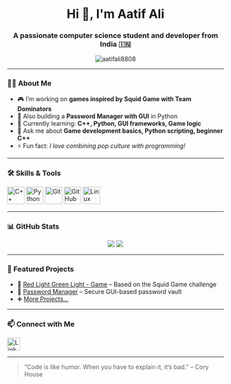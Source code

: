 <h1 align="center">Hi 👋, I'm Aatif Ali</h1>
<h3 align="center">A passionate computer science student and developer from India 🇮🇳</h3>

<p align="center">
  <img src="https://komarev.com/ghpvc/?username=aatifali8808&label=Profile%20views&color=0e75b6&style=flat" alt="aatifali8808" />
</p>

---

### 🧑‍💻 About Me

- 🎮 I’m working on **games inspired by Squid Game with Team Dominators**
- 🔐 Also building a **Password Manager with GUI** in Python
- 🧠 Currently learning: **C++, Python, GUI frameworks, Game logic**
- 💬 Ask me about **Game development basics, Python scripting, beginner C++**
- ⚡ Fun fact: *I love combining pop culture with programming!*

---

### 🛠️ Skills & Tools

<p align="left">
  <img src="https://cdn.jsdelivr.net/gh/devicons/devicon/icons/cplusplus/cplusplus-original.svg" alt="C++" width="40" height="40"/>
  <img src="https://cdn.jsdelivr.net/gh/devicons/devicon/icons/python/python-original.svg" alt="Python" width="40" height="40"/>
  <img src="https://cdn.jsdelivr.net/gh/devicons/devicon/icons/git/git-original.svg" alt="Git" width="40" height="40"/>
  <img src="https://cdn.jsdelivr.net/gh/devicons/devicon/icons/github/github-original.svg" alt="GitHub" width="40" height="40"/>
  <img src="https://cdn.jsdelivr.net/gh/devicons/devicon/icons/linux/linux-original.svg" alt="Linux" width="40" height="40"/>
</p>

---

### 📊 GitHub Stats

<p align="center">
  <img src="https://github-readme-stats.vercel.app/api?username=aatifali8808&show_icons=true&theme=tokyonight" />
  <img src="https://github-readme-streak-stats.herokuapp.com/?user=aatifali8808&theme=tokyonight" />
</p>

---

### 🚀 Featured Projects

- 🎯 [Red Light Green Light - Game](https://github.com/aatifali8808/SquidGameRedLight) – Based on the Squid Game challenge  
- 🔐 [Password Manager](https://github.com/aatifali8808/password-manager) – Secure GUI-based password vault  
- ➕ [More Projects...](https://github.com/aatifali8808?tab=repositories)

---

### 📫 Connect with Me

<p align="left">
  <a href="https://linkedin.com/in/your-linkedin" target="blank">
    <img src="https://cdn.jsdelivr.net/gh/devicons/devicon/icons/linkedin/linkedin-original.svg" alt="LinkedIn" width="30" />
  </a>
</p>

---

> “Code is like humor. When you have to explain it, it’s bad.” – Cory House

